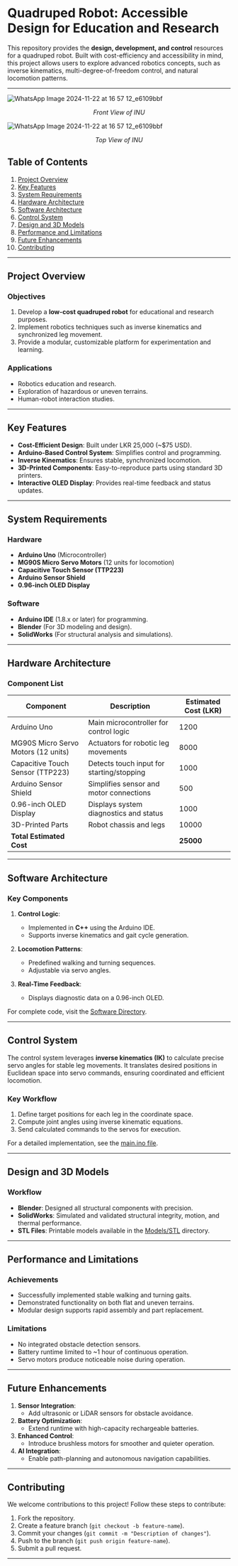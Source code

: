 # Quadruped Robot: Accessible Design for Education and Research

This repository provides the **design, development, and control** resources for a quadruped robot. Built with cost-efficiency and accessibility in mind, this project allows users to explore advanced robotics concepts, such as inverse kinematics, multi-degree-of-freedom control, and natural locomotion patterns.

---


![WhatsApp Image 2024-11-22 at 16 57 12_e6109bbf](https://github.com/user-attachments/assets/2a7660c4-2bd7-4225-9094-e3b8aaed3a98)

<div align="center"><em>Front View of INU</em></div>

![WhatsApp Image 2024-11-22 at 16 57 12_e6109bbf](https://github.com/user-attachments/assets/dea1049a-ec62-4106-a30f-d26d63e46af0)

<div align="center"><em>Top View of INU</em></div>



## Table of Contents
1. [Project Overview](#project-overview)
2. [Key Features](#key-features)
3. [System Requirements](#system-requirements)
4. [Hardware Architecture](#hardware-architecture)
5. [Software Architecture](#software-architecture)
6. [Control System](#control-system)
7. [Design and 3D Models](#design-and-3d-models)
8. [Performance and Limitations](#performance-and-limitations)
9. [Future Enhancements](#future-enhancements)
10. [Contributing](#contributing)

---

## Project Overview

### Objectives
1. Develop a **low-cost quadruped robot** for educational and research purposes.
2. Implement robotics techniques such as inverse kinematics and synchronized leg movement.
3. Provide a modular, customizable platform for experimentation and learning.

### Applications
- Robotics education and research.
- Exploration of hazardous or uneven terrains.
- Human-robot interaction studies.

---

## Key Features

- **Cost-Efficient Design**: Built under LKR 25,000 (~$75 USD).
- **Arduino-Based Control System**: Simplifies control and programming.
- **Inverse Kinematics**: Ensures stable, synchronized locomotion.
- **3D-Printed Components**: Easy-to-reproduce parts using standard 3D printers.
- **Interactive OLED Display**: Provides real-time feedback and status updates.

---

## System Requirements

### Hardware
- **Arduino Uno** (Microcontroller)
- **MG90S Micro Servo Motors** (12 units for locomotion)
- **Capacitive Touch Sensor (TTP223)**
- **Arduino Sensor Shield**
- **0.96-inch OLED Display**

### Software
- **Arduino IDE** (1.8.x or later) for programming.
- **Blender** (For 3D modeling and design).
- **SolidWorks** (For structural analysis and simulations).

---

## Hardware Architecture

### Component List
| **Component**                      | **Description**                            | **Estimated Cost (LKR)** |
|------------------------------------|--------------------------------------------|--------------------------|
| Arduino Uno                        | Main microcontroller for control logic      | 1200                    |
| MG90S Micro Servo Motors (12 units)| Actuators for robotic leg movements         | 8000                    |
| Capacitive Touch Sensor (TTP223)   | Detects touch input for starting/stopping   | 1000                    |
| Arduino Sensor Shield              | Simplifies sensor and motor connections     | 500                     |
| 0.96-inch OLED Display             | Displays system diagnostics and status      | 1000                    |
| 3D-Printed Parts                   | Robot chassis and legs                      | 10000                   |
| **Total Estimated Cost**           |                                            | **25000**               |

---

## Software Architecture

### Key Components
1. **Control Logic**:
   - Implemented in **C++** using the Arduino IDE.
   - Supports inverse kinematics and gait cycle generation.

2. **Locomotion Patterns**:
   - Predefined walking and turning sequences.
   - Adjustable via servo angles.

3. **Real-Time Feedback**:
   - Displays diagnostic data on a 0.96-inch OLED.

For complete code, visit the [Software Directory](Software/Arduino/main.ino).

---

## Control System

The control system leverages **inverse kinematics (IK)** to calculate precise servo angles for stable leg movements. It translates desired positions in Euclidean space into servo commands, ensuring coordinated and efficient locomotion.

### Key Workflow
1. Define target positions for each leg in the coordinate space.
2. Compute joint angles using inverse kinematic equations.
3. Send calculated commands to the servos for execution.

For a detailed implementation, see the [main.ino file](Software/Arduino/main.ino).

---

## Design and 3D Models

### Workflow
- **Blender**: Designed all structural components with precision.
- **SolidWorks**: Simulated and validated structural integrity, motion, and thermal performance.
- **STL Files**: Printable models available in the [Models/STL](Models/STL/) directory.

---

## Performance and Limitations

### Achievements
- Successfully implemented stable walking and turning gaits.
- Demonstrated functionality on both flat and uneven terrains.
- Modular design supports rapid assembly and part replacement.

### Limitations
- No integrated obstacle detection sensors.
- Battery runtime limited to ~1 hour of continuous operation.
- Servo motors produce noticeable noise during operation.

---

## Future Enhancements

1. **Sensor Integration**:
   - Add ultrasonic or LiDAR sensors for obstacle avoidance.
2. **Battery Optimization**:
   - Extend runtime with high-capacity rechargeable batteries.
3. **Enhanced Control**:
   - Introduce brushless motors for smoother and quieter operation.
4. **AI Integration**:
   - Enable path-planning and autonomous navigation capabilities.

---

## Contributing

We welcome contributions to this project! Follow these steps to contribute:
1. Fork the repository.
2. Create a feature branch (`git checkout -b feature-name`).
3. Commit your changes (`git commit -m "Description of changes"`).
4. Push to the branch (`git push origin feature-name`).
5. Submit a pull request.

---



